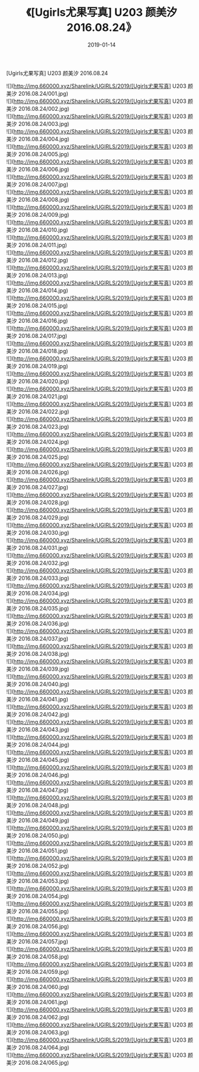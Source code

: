 ﻿---
layout: post
title:  《[Ugirls尤果写真] U203 颜美汐 2016.08.24》
date:   2019-01-14
img: http://img.660000.xyz/Sharelink/UGIRLS/2019/[Ugirls尤果写真] U203 颜美汐 2016.08.24/000.jpg
categories: [美女, 清纯, 唯美]
---

[Ugirls尤果写真] U203 颜美汐 2016.08.24

 ![](http://img.660000.xyz/Sharelink/UGIRLS/2019/[Ugirls尤果写真] U203 颜美汐 2016.08.24/001.jpg) <br>![](http://img.660000.xyz/Sharelink/UGIRLS/2019/[Ugirls尤果写真] U203 颜美汐 2016.08.24/002.jpg) <br>![](http://img.660000.xyz/Sharelink/UGIRLS/2019/[Ugirls尤果写真] U203 颜美汐 2016.08.24/003.jpg) <br>![](http://img.660000.xyz/Sharelink/UGIRLS/2019/[Ugirls尤果写真] U203 颜美汐 2016.08.24/004.jpg) <br>![](http://img.660000.xyz/Sharelink/UGIRLS/2019/[Ugirls尤果写真] U203 颜美汐 2016.08.24/005.jpg) <br>![](http://img.660000.xyz/Sharelink/UGIRLS/2019/[Ugirls尤果写真] U203 颜美汐 2016.08.24/006.jpg) <br>![](http://img.660000.xyz/Sharelink/UGIRLS/2019/[Ugirls尤果写真] U203 颜美汐 2016.08.24/007.jpg) <br>![](http://img.660000.xyz/Sharelink/UGIRLS/2019/[Ugirls尤果写真] U203 颜美汐 2016.08.24/008.jpg) <br>![](http://img.660000.xyz/Sharelink/UGIRLS/2019/[Ugirls尤果写真] U203 颜美汐 2016.08.24/009.jpg) <br>![](http://img.660000.xyz/Sharelink/UGIRLS/2019/[Ugirls尤果写真] U203 颜美汐 2016.08.24/010.jpg) <br>![](http://img.660000.xyz/Sharelink/UGIRLS/2019/[Ugirls尤果写真] U203 颜美汐 2016.08.24/011.jpg) <br>![](http://img.660000.xyz/Sharelink/UGIRLS/2019/[Ugirls尤果写真] U203 颜美汐 2016.08.24/012.jpg) <br>![](http://img.660000.xyz/Sharelink/UGIRLS/2019/[Ugirls尤果写真] U203 颜美汐 2016.08.24/013.jpg) <br>![](http://img.660000.xyz/Sharelink/UGIRLS/2019/[Ugirls尤果写真] U203 颜美汐 2016.08.24/014.jpg) <br>![](http://img.660000.xyz/Sharelink/UGIRLS/2019/[Ugirls尤果写真] U203 颜美汐 2016.08.24/015.jpg) <br>![](http://img.660000.xyz/Sharelink/UGIRLS/2019/[Ugirls尤果写真] U203 颜美汐 2016.08.24/016.jpg) <br>![](http://img.660000.xyz/Sharelink/UGIRLS/2019/[Ugirls尤果写真] U203 颜美汐 2016.08.24/017.jpg) <br>![](http://img.660000.xyz/Sharelink/UGIRLS/2019/[Ugirls尤果写真] U203 颜美汐 2016.08.24/018.jpg) <br>![](http://img.660000.xyz/Sharelink/UGIRLS/2019/[Ugirls尤果写真] U203 颜美汐 2016.08.24/019.jpg) <br>![](http://img.660000.xyz/Sharelink/UGIRLS/2019/[Ugirls尤果写真] U203 颜美汐 2016.08.24/020.jpg) <br>![](http://img.660000.xyz/Sharelink/UGIRLS/2019/[Ugirls尤果写真] U203 颜美汐 2016.08.24/021.jpg) <br>![](http://img.660000.xyz/Sharelink/UGIRLS/2019/[Ugirls尤果写真] U203 颜美汐 2016.08.24/022.jpg) <br>![](http://img.660000.xyz/Sharelink/UGIRLS/2019/[Ugirls尤果写真] U203 颜美汐 2016.08.24/023.jpg) <br>![](http://img.660000.xyz/Sharelink/UGIRLS/2019/[Ugirls尤果写真] U203 颜美汐 2016.08.24/024.jpg) <br>![](http://img.660000.xyz/Sharelink/UGIRLS/2019/[Ugirls尤果写真] U203 颜美汐 2016.08.24/025.jpg) <br>![](http://img.660000.xyz/Sharelink/UGIRLS/2019/[Ugirls尤果写真] U203 颜美汐 2016.08.24/026.jpg) <br>![](http://img.660000.xyz/Sharelink/UGIRLS/2019/[Ugirls尤果写真] U203 颜美汐 2016.08.24/027.jpg) <br>![](http://img.660000.xyz/Sharelink/UGIRLS/2019/[Ugirls尤果写真] U203 颜美汐 2016.08.24/028.jpg) <br>![](http://img.660000.xyz/Sharelink/UGIRLS/2019/[Ugirls尤果写真] U203 颜美汐 2016.08.24/029.jpg) <br>![](http://img.660000.xyz/Sharelink/UGIRLS/2019/[Ugirls尤果写真] U203 颜美汐 2016.08.24/030.jpg) <br>![](http://img.660000.xyz/Sharelink/UGIRLS/2019/[Ugirls尤果写真] U203 颜美汐 2016.08.24/031.jpg) <br>![](http://img.660000.xyz/Sharelink/UGIRLS/2019/[Ugirls尤果写真] U203 颜美汐 2016.08.24/032.jpg) <br>![](http://img.660000.xyz/Sharelink/UGIRLS/2019/[Ugirls尤果写真] U203 颜美汐 2016.08.24/033.jpg) <br>![](http://img.660000.xyz/Sharelink/UGIRLS/2019/[Ugirls尤果写真] U203 颜美汐 2016.08.24/034.jpg) <br>![](http://img.660000.xyz/Sharelink/UGIRLS/2019/[Ugirls尤果写真] U203 颜美汐 2016.08.24/035.jpg) <br>![](http://img.660000.xyz/Sharelink/UGIRLS/2019/[Ugirls尤果写真] U203 颜美汐 2016.08.24/036.jpg) <br>![](http://img.660000.xyz/Sharelink/UGIRLS/2019/[Ugirls尤果写真] U203 颜美汐 2016.08.24/037.jpg) <br>![](http://img.660000.xyz/Sharelink/UGIRLS/2019/[Ugirls尤果写真] U203 颜美汐 2016.08.24/038.jpg) <br>![](http://img.660000.xyz/Sharelink/UGIRLS/2019/[Ugirls尤果写真] U203 颜美汐 2016.08.24/039.jpg) <br>![](http://img.660000.xyz/Sharelink/UGIRLS/2019/[Ugirls尤果写真] U203 颜美汐 2016.08.24/040.jpg) <br>![](http://img.660000.xyz/Sharelink/UGIRLS/2019/[Ugirls尤果写真] U203 颜美汐 2016.08.24/041.jpg) <br>![](http://img.660000.xyz/Sharelink/UGIRLS/2019/[Ugirls尤果写真] U203 颜美汐 2016.08.24/042.jpg) <br>![](http://img.660000.xyz/Sharelink/UGIRLS/2019/[Ugirls尤果写真] U203 颜美汐 2016.08.24/043.jpg) <br>![](http://img.660000.xyz/Sharelink/UGIRLS/2019/[Ugirls尤果写真] U203 颜美汐 2016.08.24/044.jpg) <br>![](http://img.660000.xyz/Sharelink/UGIRLS/2019/[Ugirls尤果写真] U203 颜美汐 2016.08.24/045.jpg) <br>![](http://img.660000.xyz/Sharelink/UGIRLS/2019/[Ugirls尤果写真] U203 颜美汐 2016.08.24/046.jpg) <br>![](http://img.660000.xyz/Sharelink/UGIRLS/2019/[Ugirls尤果写真] U203 颜美汐 2016.08.24/047.jpg) <br>![](http://img.660000.xyz/Sharelink/UGIRLS/2019/[Ugirls尤果写真] U203 颜美汐 2016.08.24/048.jpg) <br>![](http://img.660000.xyz/Sharelink/UGIRLS/2019/[Ugirls尤果写真] U203 颜美汐 2016.08.24/049.jpg) <br>![](http://img.660000.xyz/Sharelink/UGIRLS/2019/[Ugirls尤果写真] U203 颜美汐 2016.08.24/050.jpg) <br>![](http://img.660000.xyz/Sharelink/UGIRLS/2019/[Ugirls尤果写真] U203 颜美汐 2016.08.24/051.jpg) <br>![](http://img.660000.xyz/Sharelink/UGIRLS/2019/[Ugirls尤果写真] U203 颜美汐 2016.08.24/052.jpg) <br>![](http://img.660000.xyz/Sharelink/UGIRLS/2019/[Ugirls尤果写真] U203 颜美汐 2016.08.24/053.jpg) <br>![](http://img.660000.xyz/Sharelink/UGIRLS/2019/[Ugirls尤果写真] U203 颜美汐 2016.08.24/054.jpg) <br>![](http://img.660000.xyz/Sharelink/UGIRLS/2019/[Ugirls尤果写真] U203 颜美汐 2016.08.24/055.jpg) <br>![](http://img.660000.xyz/Sharelink/UGIRLS/2019/[Ugirls尤果写真] U203 颜美汐 2016.08.24/056.jpg) <br>![](http://img.660000.xyz/Sharelink/UGIRLS/2019/[Ugirls尤果写真] U203 颜美汐 2016.08.24/057.jpg) <br>![](http://img.660000.xyz/Sharelink/UGIRLS/2019/[Ugirls尤果写真] U203 颜美汐 2016.08.24/058.jpg) <br>![](http://img.660000.xyz/Sharelink/UGIRLS/2019/[Ugirls尤果写真] U203 颜美汐 2016.08.24/059.jpg) <br>![](http://img.660000.xyz/Sharelink/UGIRLS/2019/[Ugirls尤果写真] U203 颜美汐 2016.08.24/060.jpg) <br>![](http://img.660000.xyz/Sharelink/UGIRLS/2019/[Ugirls尤果写真] U203 颜美汐 2016.08.24/061.jpg) <br>![](http://img.660000.xyz/Sharelink/UGIRLS/2019/[Ugirls尤果写真] U203 颜美汐 2016.08.24/062.jpg) <br>![](http://img.660000.xyz/Sharelink/UGIRLS/2019/[Ugirls尤果写真] U203 颜美汐 2016.08.24/063.jpg) <br>![](http://img.660000.xyz/Sharelink/UGIRLS/2019/[Ugirls尤果写真] U203 颜美汐 2016.08.24/064.jpg) <br>![](http://img.660000.xyz/Sharelink/UGIRLS/2019/[Ugirls尤果写真] U203 颜美汐 2016.08.24/065.jpg) <br>